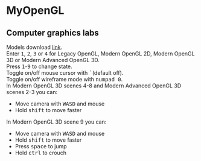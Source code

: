 # MyOpenGL
## Computer graphics labs
Models download <a href="https://drive.google.com/file/d/1e8Bkbjby-ub8G93fnDDYvDT6CVysK7O4/view?usp=sharing">link<a/>.
<br>
Enter <kbd>1</kbd>, <kbd>2</kbd>, <kbd>3</kbd> or <kbd>4</kbd> for Legacy OpenGL, Modern OpenGL 2D, Modern OpenGL 3D or Modern Advanced OpenGL 3D.
<br>
Press <kbd>1</kbd>-<kbd>9</kbd> to change state.
<br>
Toggle on/off mouse cursor with <kbd>`</kbd>(default off).
<br>
Toggle on/off wireframe mode with <kbd>numpad 0</kbd>.
<br>
In Modern OpenGL 3D scenes 4-8 and Modern Advanced OpenGL 3D scenes 2-3 you can:
<ul>
<li>Move camera with <kbd>W</kbd><kbd>A</kbd><kbd>S</kbd><kbd>D</kbd> and mouse</li>
<li>Hold <kbd>shift</kbd> to move faster</li>
</ul>
In Modern OpenGL 3D scene 9 you can:
<ul>
<li>Move camera with <kbd>W</kbd><kbd>A</kbd><kbd>S</kbd><kbd>D</kbd> and mouse</li>
<li>Hold <kbd>shift</kbd> to move faster</li>
<li>Press <kbd>space</kbd> to jump</li>
<li>Hold <kbd>ctrl</kbd> to crouch</li>
</ul>

